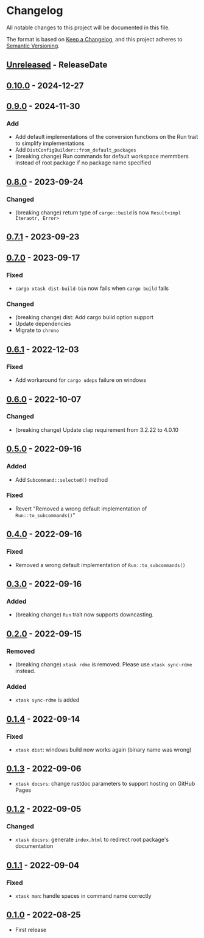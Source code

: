# Changelog

All notable changes to this project will be documented in this file.

The format is based on [Keep a Changelog](https://keepachangelog.com/en/1.1.0/),
and this project adheres to [Semantic Versioning](https://semver.org/spec/v2.0.0.html).

<!-- next-header -->

## [Unreleased] - ReleaseDate

## [0.10.0] - 2024-12-27

## [0.9.0] - 2024-11-30

### Add

* Add default implementations of the conversion functions on the Run trait to simplify implementations
* Add `DistConfigBuilder::from_default_packages`
* (breaking change) Run commands for default workspace memmbers instead of root package if no package name specified

## [0.8.0] - 2023-09-24

### Changed

* (breaking change) return type of `cargo::build` is now `Result<impl Iteraotr, Error>`

## [0.7.1] - 2023-09-23

## [0.7.0] - 2023-09-17

### Fixed

* `cargo xtask dist-build-bin` now fails when `cargo build` fails

### Changed

* (breaking change) dist: Add cargo build option support
* Update dependencies
* Migrate to `chrono`

## [0.6.1] - 2022-12-03

### Fixed

* Add workaround for `cargo udeps` failure on windows

## [0.6.0] - 2022-10-07

### Changed

* (breaking change) Update clap requirement from 3.2.22 to 4.0.10

## [0.5.0] - 2022-09-16

### Added

* Add `Subcommand::selected()` method

### Fixed

* Revert "Removed a wrong default implementation of `Run::to_subcommands()`"

## [0.4.0] - 2022-09-16

### Fixed

* Removed a wrong default implementation of `Run::to_subcommands()`

## [0.3.0] - 2022-09-16

### Added

* (breaking change) `Run` trait now supports downcasting.

## [0.2.0] - 2022-09-15

### Removed

* (breaking change) `xtask rdme` is removed. Please use `xtask sync-rdme` instead.

### Added

* `xtask sync-rdme` is added

## [0.1.4] - 2022-09-14

### Fixed

* `xtask dist`: windows build now works again (binary name was wrong)

## [0.1.3] - 2022-09-06

* `xtask docsrs`: change rustdoc parameters to support hosting on GitHub Pages

## [0.1.2] - 2022-09-05

### Changed

* `xtask docsrs`: generate `index.html` to redirect root package's documentation

## [0.1.1] - 2022-09-04

### Fixed

* `xtask man`: handle spaces in command name correctly

## [0.1.0] - 2022-08-25

* First release

<!-- next-url -->
[Unreleased]: https://github.com/gifnksm/cli-xtask/compare/v0.10.0...HEAD
[0.10.0]: https://github.com/gifnksm/cli-xtask/compare/v0.9.0...v0.10.0
[0.9.0]: https://github.com/gifnksm/cli-xtask/compare/v0.8.0...v0.9.0
[0.8.0]: https://github.com/gifnksm/cli-xtask/compare/v0.7.1...v0.8.0
[0.7.1]: https://github.com/gifnksm/cli-xtask/compare/v0.7.0...v0.7.1
[0.7.0]: https://github.com/gifnksm/cli-xtask/compare/v0.6.1...v0.7.0
[0.6.1]: https://github.com/gifnksm/cli-xtask/compare/v0.6.0...v0.6.1
[0.6.0]: https://github.com/gifnksm/cli-xtask/compare/v0.5.0...v0.6.0
[0.5.0]: https://github.com/gifnksm/cli-xtask/compare/v0.4.0...v0.5.0
[0.4.0]: https://github.com/gifnksm/cli-xtask/compare/v0.3.0...v0.4.0
[0.3.0]: https://github.com/gifnksm/cli-xtask/compare/v0.2.0...v0.3.0
[0.2.0]: https://github.com/gifnksm/cli-xtask/compare/v0.1.4...v0.2.0
[0.1.4]: https://github.com/gifnksm/cli-xtask/compare/v0.1.3...v0.1.4
[0.1.3]: https://github.com/gifnksm/cli-xtask/compare/v0.1.2...v0.1.3
[0.1.2]: https://github.com/gifnksm/cli-xtask/compare/v0.1.1...v0.1.2
[0.1.1]: https://github.com/gifnksm/cli-xtask/compare/v0.1.0...v0.1.1
[0.1.0]: https://github.com/gifnksm/cli-xtask/commits/v0.1.0
